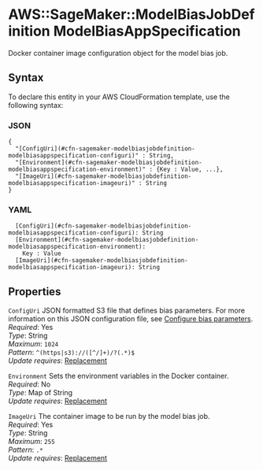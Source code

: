 # AWS::SageMaker::ModelBiasJobDefinition ModelBiasAppSpecification<a name="aws-properties-sagemaker-modelbiasjobdefinition-modelbiasappspecification"></a>

Docker container image configuration object for the model bias job\.

## Syntax<a name="aws-properties-sagemaker-modelbiasjobdefinition-modelbiasappspecification-syntax"></a>

To declare this entity in your AWS CloudFormation template, use the following syntax:

### JSON<a name="aws-properties-sagemaker-modelbiasjobdefinition-modelbiasappspecification-syntax.json"></a>

```
{
  "[ConfigUri](#cfn-sagemaker-modelbiasjobdefinition-modelbiasappspecification-configuri)" : String,
  "[Environment](#cfn-sagemaker-modelbiasjobdefinition-modelbiasappspecification-environment)" : {Key : Value, ...},
  "[ImageUri](#cfn-sagemaker-modelbiasjobdefinition-modelbiasappspecification-imageuri)" : String
}
```

### YAML<a name="aws-properties-sagemaker-modelbiasjobdefinition-modelbiasappspecification-syntax.yaml"></a>

```
  [ConfigUri](#cfn-sagemaker-modelbiasjobdefinition-modelbiasappspecification-configuri): String
  [Environment](#cfn-sagemaker-modelbiasjobdefinition-modelbiasappspecification-environment):
    Key : Value
  [ImageUri](#cfn-sagemaker-modelbiasjobdefinition-modelbiasappspecification-imageuri): String
```

## Properties<a name="aws-properties-sagemaker-modelbiasjobdefinition-modelbiasappspecification-properties"></a>

`ConfigUri` <a name="cfn-sagemaker-modelbiasjobdefinition-modelbiasappspecification-configuri"></a>
JSON formatted S3 file that defines bias parameters\. For more information on this JSON configuration file, see [Configure bias parameters](https://docs.aws.amazon.com/sagemaker/latest/dg/clarify-config-json-monitor-bias-parameters.html)\.  
_Required_: Yes  
_Type_: String  
_Maximum_: `1024`  
_Pattern_: `^(https|s3)://([^/]+)/?(.*)$`  
_Update requires_: [Replacement](https://docs.aws.amazon.com/AWSCloudFormation/latest/UserGuide/using-cfn-updating-stacks-update-behaviors.html#update-replacement)

`Environment` <a name="cfn-sagemaker-modelbiasjobdefinition-modelbiasappspecification-environment"></a>
Sets the environment variables in the Docker container\.  
_Required_: No  
_Type_: Map of String  
_Update requires_: [Replacement](https://docs.aws.amazon.com/AWSCloudFormation/latest/UserGuide/using-cfn-updating-stacks-update-behaviors.html#update-replacement)

`ImageUri` <a name="cfn-sagemaker-modelbiasjobdefinition-modelbiasappspecification-imageuri"></a>
The container image to be run by the model bias job\.  
_Required_: Yes  
_Type_: String  
_Maximum_: `255`  
_Pattern_: `.*`  
_Update requires_: [Replacement](https://docs.aws.amazon.com/AWSCloudFormation/latest/UserGuide/using-cfn-updating-stacks-update-behaviors.html#update-replacement)
